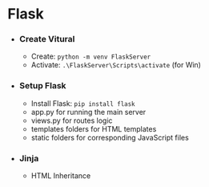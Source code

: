 # Flask
- ### Create Vitural 
    - Create: ```python -m venv FlaskServer```
    - Activate: ```.\FlaskServer\Scripts\activate``` (for Win)
- ### Setup Flask
    - Install Flask: ```pip install flask```
    - app.py for running the main server
    - views.py for routes logic
    - templates folders for HTML templates
    - static folders for corresponding JavaScript files
- ### Jinja
    - HTML Inheritance